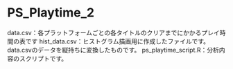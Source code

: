 # PS_Playtime_2
data.csv：各プラットフォームごとの各タイトルのクリアまでにかかるプレイ時間の表です
hist_data.csv：ヒストグラム描画用に作成したファイルです。data.csvのデータを縦持ちに変換したものです。
ps_playtime_script.R：分析内容のスクリプトです。
